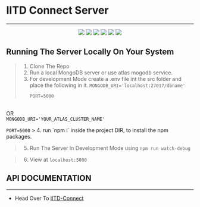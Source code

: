 <h1>IITD Connect Server</h1>

---

<p align="center">
<img src="https://img.shields.io/badge/node-v14-brightgreen"></img>
<img src="https://img.shields.io/badge/types-Flow%20%7C%20TypeScript-blue"></img>
<img src="https://img.shields.io/badge/firebase--admin-v8.2.0-blue"></img>
<img src="https://img.shields.io/badge/Mongoose-v5.7.5-blue"></img>
<img src="https://img.shields.io/badge/Express-v4.7.1-orange">
<img src="https://img.shields.io/badge/Contributors-5-yellow">
</p>

## Running The Server Locally On Your System

> 1. Clone The Repo
> 2. Run a local MongoDB server or use atlas mogodb service.
> 3. For development Mode create a .env file int the src folder and place the following in it.
<code>MONGODB_URI='localhost:27017/dbname' <br>
PORT=5000</code>
<br>
OR
<br>
<code>MONGODB_URI='YOUR_ATLAS_CLUSTER_NAME' <br>
PORT=5000</code>
> 4. run `npm i` inside the project DIR, to install the npm packages.

> 5. Run The Server In Development Mode using `npm run watch-debug`

> 6. View at `localhost:5000`

## API DOCUMENTATION

---

- Head Over To [IITD-Connect](https://documenter.getpostman.com/view/11367216/SzmmUEKQ?version=latest)
